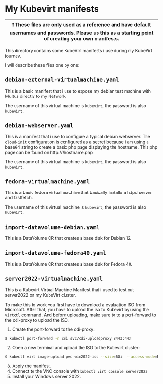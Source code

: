 # My Kubevirt manifests

| :exclamation:  These files are only used as a reference and have default usernames and passwords. Please us this as a starting point of creating your own manifests.    |
|-------------------------------------------------------------------------------------------------------------------------------------------------------------------------|



This directory contains some KubeVirt manifests i use during my KubeVirt journey.

I will describe these files one by one:

## `debian-external-virtualmachine.yaml`

This is a basic manifest that i use to expose my debian test machine with Multus directly to my Network.

The username of this virtual machine is `kubevirt`, the password is also `kubevirt`.

## `debian-webserver.yaml`

This is a manifest that i use to configure a typical debian webserver. The `cloud-init` configuration is configured as a secret because i am using a base64 string to create a basic php page displaying the hostname. This php page can be found on http://<ipaddress>/hostname.php

The username of this virtual machine is `kubevirt`, the password is also `kubevirt`.

## `fedora-virtualmachine.yaml`

This is a basic fedora virtual machine that basically installs a httpd server and fastfetch. 

The username of this virtual machine is `kubevirt`, the password is also `kubevirt`.

## `import-datavolume-debian.yaml`

This is a DataVolume CR that creates a base disk for Debian 12.

## `import-datavolume-fedora40.yaml`

This is a DataVolume CR that creates a base disk for Fedora 40.

## `server2022-virtualmachine.yaml`

This is a Kubevirt Virtual Machine Manifest that i used to test out server2022 on my KubeVirt cluster.

To make this to work you first have to download a evaluation ISO from Microsoft. After that, you have to upload the iso to Kubevirt by using the `virtctl` command. And before uploading, make sure to to a port-forward to the cdi-proxy to upload the ISO.

1. Create the port-forward to the cdi-proxy:

```bash
$ kubectl port-forward -n cdi svc/cdi-uploadproxy 8443:443
```
2. Open a new terminal and upload the ISO to the Kubevirt cluster:
```bash
$ kubectl virt image-upload pvc win2022-iso --size=6Gi  --access-mode=ReadWriteMany --storage-class=nfs-client-zimaboard --image-path <path-to-your-iso.iso> --uploadproxy-url https://localhost:8443 --insecure
```
3. Apply the manifest.
4. Connect to the VNC console with `kubectl virt console server2022`
5. Install your Windows server 2022.


